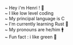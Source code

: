 ~ Hey i'm Henri ! 🌠  
~ I like low level coding  
~ My principal language is C  
~ I'm currently learning Rust 🦀  
~ My pronouns are he/him 🚹  
~ Fun fact : i like green 💚  
